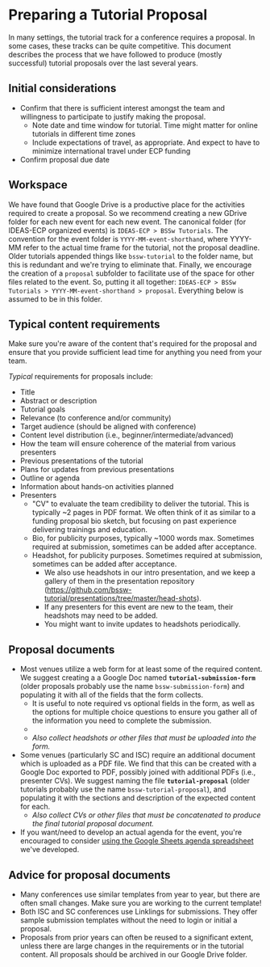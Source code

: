 # Preparing a Tutorial Proposal

In many settings, the tutorial track for a conference requires a proposal.  In some cases, these tracks can be quite competitive.  This document describes the process that we have followed to produce (mostly successful) tutorial proposals over the last several years.

## Initial considerations

* Confirm that there is sufficient interest amongst the team and willingness to participate to justify making the proposal.
    * Note date and time window for tutorial.  Time might matter for online tutorials in different time zones
    * Include expectations of travel, as appropriate.  And expect to have to minimize international travel under ECP funding
* Confirm proposal due date

## Workspace

We have found that Google Drive is a productive place for the activities required to create a proposal.  So we recommend creating a new GDrive folder for each new event for each new event. The canonical folder (for IDEAS-ECP organized events) is `IDEAS-ECP > BSSw Tutorials`.  The convention for the event folder is `YYYY-MM-event-shorthand`, where YYYY-MM refer to the actual time frame for the tutorial, not the proposal deadline. Older tutorials appended things like `bssw-tutorial` to the folder name, but this is redundant and we're trying to eliminate that. Finally, we encourage the creation of a `proposal` subfolder to facilitate use of the space for other files related to the event.  So, putting it all together: `IDEAS-ECP > BSSw Tutorials > YYYY-MM-event-shorthand > proposal`.  Everything below is assumed to be in this folder.

## Typical content requirements

Make sure you're aware of the content that's required for the proposal and ensure that you provide sufficient lead time for anything you need from your team.

*Typical* requirements for proposals include:

* Title
* Abstract or description
* Tutorial goals
* Relevance (to conference and/or community)
* Target audience (should be aligned with conference)
* Content level distribution (i.e., beginner/intermediate/advanced)
* How the team will ensure coherence of the material from various presenters
* Previous presentations of the tutorial
* Plans for updates from previous presentations
* Outline or agenda
* Information about hands-on activities planned
* Presenters
  - "CV" to evaluate the team credibility to deliver the tutorial.  This is typically ~2 pages in PDF format.  We often think of it as similar to a funding proposal bio sketch, but focusing on past experience delivering trainings and education.
  - Bio, for publicity purposes, typically ~1000 words max. Sometimes required at submission, sometimes can be added after acceptance.
  - Headshot, for publicity purposes.  Sometimes required at submission, sometimes can be added after acceptance.  
    - We also use headshots in our intro presentation, and we keep a gallery of them in the presentation repository (https://github.com/bssw-tutorial/presentations/tree/master/head-shots).  
    - If any presenters for this event are new to the team, their headshots may need to be added.
    - You might want to invite updates to headshots periodically.

## Proposal documents

* Most venues utilize a web form for at least some of the required content.  We suggest creating a a Google Doc named **`tutorial-submission-form`** (older proposals probably use the name `bssw-submission-form`) and populating it with all of the fields that the form collects.
  - It is useful to note required vs optional fields in the form, as well as the options for multiple choice questions to ensure you gather all of the information you need to complete the submission.
  - 
  - *Also collect headshots or other files that must be uploaded into the form.*
* Some venues (particularly SC and ISC) require an additional document which is uploaded as a PDF file.  We find that this can be created with a Google Doc exported to PDF, possibly joined with additional PDFs (i.e., presenter CVs).  We suggest naming the file **`tutorial-proposal`** (older tutorials probably use the name `bssw-tutorial-proposal`), and populating it with the sections and description of the expected content for each.
  - *Also collect CVs or other files that must be concatenated to produce the final tutorial proposal document.*
* If you want/need to develop an actual agenda for the event, you're encouraged to consider [using the Google Sheets agenda spreadsheet](using-the-agenda-spreadsheet.md) we've developed.

## Advice for proposal documents

* Many conferences use similar templates from year to year, but there are often small changes.  Make sure you are working to the current template!
* Both ISC and SC conferences use Linklings for submissions.  They offer sample submission templates without the need to login or initial a proposal.
* Proposals from prior years can often be reused to a significant extent, unless there are large changes in the requirements or in the tutorial content.  All proposals should be archived in our Google Drive folder.
